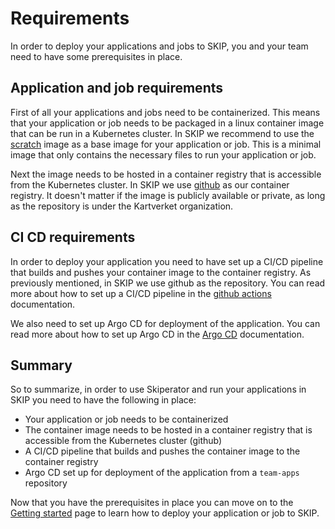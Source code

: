 # Requirements

In order to deploy your applications and jobs to SKIP, you and your team need to have some prerequisites in place.

## Application and job requirements

First of all your applications and jobs need to be containerized. This means that your application or job needs to be packaged in a linux container image that can be run in a Kubernetes cluster.
In SKIP we recommend to use the [scratch](https://hub.docker.com/_/scratch) image as a base image for your application or job. This is a minimal image that only contains the necessary files to run your application or job.

Next the image needs to be hosted in a container registry that is accessible from the Kubernetes cluster. 
In SKIP we use [github](../07-github/index.md) as our container registry. It doesn't matter if the image is publicly available or private, as long as the repository is under the Kartverket organization.

## CI CD requirements

In order to deploy your application you need to have set up a CI/CD pipeline that builds and pushes your container image to the container registry.
As previously mentioned, in SKIP we use github as the repository. You can read more about how to set up a CI/CD pipeline in the [github actions](../08-github-actions/index.md) documentation.

We also need to set up Argo CD for deployment of the application. You can read more about how to set up Argo CD in the [Argo CD](../09-argo-cd/index.md) documentation.

## Summary
So to summarize, in order to use Skiperator and run your applications in SKIP you need to have the following in place:

- Your application or job needs to be containerized
- The container image needs to be hosted in a container registry that is accessible from the Kubernetes cluster (github)
- A CI/CD pipeline that builds and pushes the container image to the container registry
- Argo CD set up for deployment of the application from a `team-apps` repository

Now that you have the prerequisites in place you can move on to the [Getting started](02-get-started) page to learn how to deploy your application or job to SKIP.
